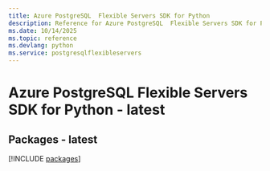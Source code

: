 ```yaml
---
title: Azure PostgreSQL  Flexible Servers SDK for Python
description: Reference for Azure PostgreSQL  Flexible Servers SDK for Python
ms.date: 10/14/2025
ms.topic: reference
ms.devlang: python
ms.service: postgresqlflexibleservers
---
```

# Azure PostgreSQL  Flexible Servers SDK for Python - latest
## Packages - latest
[!INCLUDE [packages](postgresql--flexible-servers-index.md)]